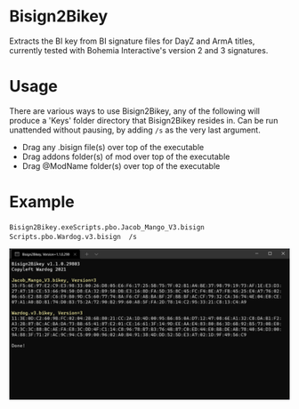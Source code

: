# Bisign2Bikey
Extracts the BI key from BI signature files for DayZ and ArmA titles, currently tested with Bohemia Interactive's version 2 and 3 signatures. 

# Usage
There are various ways to use Bisign2Bikey, any of the following will produce a 'Keys' folder directory that Bisign2Bikey resides in. Can be run unattended without pausing, by adding `/s` as the very last argument.

* Drag any .bisign file(s) over top of the executable
* Drag addons folder(s) of mod over top of the executable
* Drag @ModName folder(s) over top of the executable

# Example
`Bisign2Bikey.exeScripts.pbo.Jacob_Mango_V3.bisign Scripts.pbo.Wardog.v3.bisign  /s`

![Example Output](./img/example1.png)